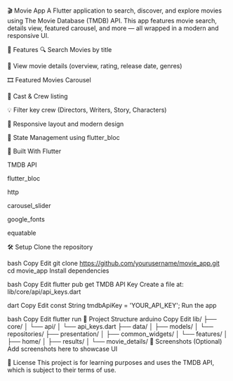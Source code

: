🎬 Movie App
A Flutter application to search, discover, and explore movies using The Movie Database (TMDB) API. This app features movie search, details view, featured carousel, and more — all wrapped in a modern and responsive UI.

🚀 Features
🔍 Search Movies by title

📝 View movie details (overview, rating, release date, genres)

🎞️ Featured Movies Carousel

👥 Cast & Crew listing

💡 Filter key crew (Directors, Writers, Story, Characters)

📱 Responsive layout and modern design

🧠 State Management using flutter_bloc

🧱 Built With
Flutter

TMDB API

flutter_bloc

http

carousel_slider

google_fonts

equatable

🛠️ Setup
Clone the repository

bash
Copy
Edit
git clone https://github.com/yourusername/movie_app.git
cd movie_app
Install dependencies

bash
Copy
Edit
flutter pub get
TMDB API Key
Create a file at:
lib/core/api/api_keys.dart

dart
Copy
Edit
const String tmdbApiKey = 'YOUR_API_KEY';
Run the app

bash
Copy
Edit
flutter run
📁 Project Structure
arduino
Copy
Edit
lib/
├── core/
│   └── api/
│       └── api_keys.dart
├── data/
│   ├── models/
│   └── repositories/
├── presentation/
│   ├── common_widgets/
│   └── features/
│       ├── home/
│       ├── results/
│       └── movie_details/
📸 Screenshots (Optional)
Add screenshots here to showcase UI

📄 License
This project is for learning purposes and uses the TMDB API, which is subject to their terms of use.